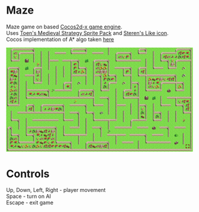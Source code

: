 # Maze
Maze game on based [Cocos2d-x game engine](https://github.com/cocos2d/cocos2d-x).  
Uses [Toen's Medieval Strategy Sprite Pack](https://opengameart.org/content/toens-medieval-strategy-sprite-pack-v10-16x16) and [Steren's Like icon](https://openclipart.org/detail/91753/thumb-up-like).  
Cocos implementation of A* algo taken [here](https://github.com/waitingfy/Cocos2d-x_PathFinding/tree/master/PathFinding)  
  
![image_1](https://raw.githubusercontent.com/lxxxxl/maze/master/screenshot.png?raw=true)

# Controls
Up, Down, Left, Right - player movement  
Space - turn on AI  
Escape - exit game